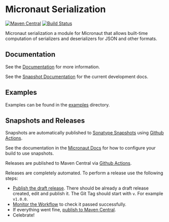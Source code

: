 # Micronaut Serialization

[![Maven Central](https://img.shields.io/maven-central/v/io.micronaut.serialization/micronaut-serialization.svg?label=Maven%20Central)](https://search.maven.org/search?q=g:%22io.micronaut.serialization%22%20AND%20a:%22micronaut-serialization%22)
[![Build Status](https://github.com/micronaut-projects/micronaut-serialization/workflows/Java%20CI/badge.svg)](https://github.com/micronaut-projects/micronaut-serialization/actions)

Micronaut serialization a module for Micronaut that allows built-time computation of serializers and deserializers for JSON and other formats.

## Documentation

See the [Documentation](https://micronaut-projects.github.io/micronaut-serialization/latest/guide/) for more information. 

See the [Snapshot Documentation](https://micronaut-projects.github.io/micronaut-serialization/snapshot/guide/) for the current development docs.

## Examples

Examples can be found in the [examples](https://github.com/micronaut-projects/micronaut-serialization/tree/master/examples) directory.

## Snapshots and Releases

Snapshots are automatically published to [Sonatype Snapshots](https://s01.oss.sonatype.org/content/repositories/snapshots/io/micronaut/) using [Github Actions](https://github.com/micronaut-projects/micronaut-serialization/actions).

See the documentation in the [Micronaut Docs](https://docs.micronaut.io/latest/guide/index.html#usingsnapshots) for how to configure your build to use snapshots.

Releases are published to Maven Central via [Github Actions](https://github.com/micronaut-projects/micronaut-serialization/actions).

Releases are completely automated. To perform a release use the following steps:

* [Publish the draft release](https://github.com/micronaut-projects/micronaut-serialization/releases). There should be already a draft release created, edit and publish it. The Git Tag should start with `v`. For example `v1.0.0`.
* [Monitor the Workflow](https://github.com/micronaut-projects/micronaut-serialization/actions?query=workflow%3ARelease) to check it passed successfully.
* If everything went fine, [publish to Maven Central](https://github.com/micronaut-projects/micronaut-serialization/actions?query=workflow%3A"Maven+Central+Sync").
* Celebrate!
